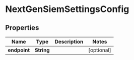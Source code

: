 

# NextGenSiemSettingsConfig


## Properties

| Name | Type | Description | Notes |
|------------ | ------------- | ------------- | -------------|
|**endpoint** | **String** |  |  [optional] |



